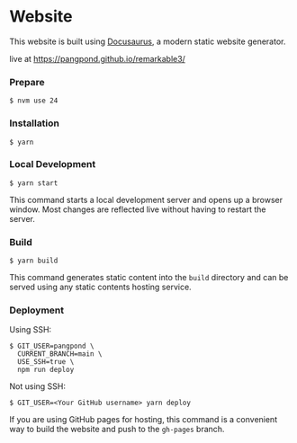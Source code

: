 # Website

This website is built using [Docusaurus](https://docusaurus.io/), a modern static website generator.

live at https://pangpond.github.io/remarkable3/

### Prepare

```
$ nvm use 24
```

### Installation

```
$ yarn
```

### Local Development

```
$ yarn start
```

This command starts a local development server and opens up a browser window. Most changes are reflected live without having to restart the server.

### Build

```
$ yarn build
```

This command generates static content into the `build` directory and can be served using any static contents hosting service.

### Deployment

Using SSH:

```
$ GIT_USER=pangpond \
  CURRENT_BRANCH=main \
  USE_SSH=true \
  npm run deploy
```

Not using SSH:

```
$ GIT_USER=<Your GitHub username> yarn deploy
```

If you are using GitHub pages for hosting, this command is a convenient way to build the website and push to the `gh-pages` branch.
